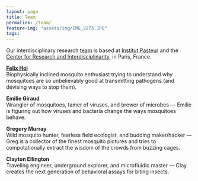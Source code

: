 ```yaml
---
layout: page
title: Team
permalink: /team/
feature-img: "assets/img/IMG_2273.JPG"
tags:
---
```


Our interdisciplinary research [team](/team/) is based at [Institut Pasteur](https://research.pasteur.fr/en/) and the [Center for Research and Interdisciplinarity](https://research.cri-paris.org), in Paris, France.

[**Felix Hol**](/bio/)\
Biophysically inclined mosquito enthusiast trying to understand why mosquitoes are so unbelievably good at transmitting pathogens (and devising ways to stop them).

**Emilie Giraud**\
Wrangler of mosquitoes, tamer of viruses, and brewer of microbes &mdash; Emilie is figuring out how viruses and bacteria change the ways mosquitoes behave.

**Gregory Murray**\
Wild mosquito hunter, fearless field ecologist, and budding maker/hacker &mdash; Greg is a collector of the finest mosquito pictures and tries to computationally extract the wisdom of the crowds from buzzing cages.

**Clayton Ellington**\
Traveling engineer, underground explorer, and microfluidic master &mdash; Clay creates the next generation of behavioral assays for biting insects.
